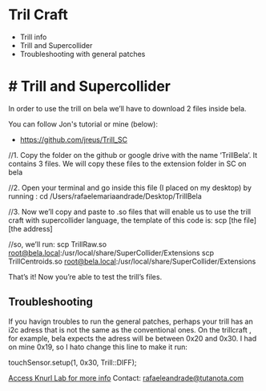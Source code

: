 # Tril Craft

* Trill info
* Trill and Supercollider
* Troubleshooting with general patches



# # Trill and Supercollider

In order to use the trill on bela we’ll have to download 2 files inside bela.

You can follow Jon's tutorial or mine (below):
* https://github.com/jreus/Trill_SC


//1. Copy the folder on the github or google drive with the name ‘TrillBela’. It contains 3 files. We will copy these files to the extension folder in SC on bela

//2. Open your terminal and go inside this file (I placed on my desktop) by running :
cd   /Users/rafaelemariaandrade/Desktop/TrillBela

//3. Now we’ll copy and paste to .so files that will enable us to use the trill craft with supercollider language, the template of this code  is:
scp   [the file]  [the address]

//so, we’ll run:
scp TrillRaw.so  root@bela.local:/usr/local/share/SuperCollider/Extensions
scp TrillCentroids.so  root@bela.local:/usr/local/share/SuperCollider/Extensions

That’s it! Now you’re able to test the trill’s files.


## Troubleshooting

If you havign troubles to run the general patches, perhaps your trill has an i2c adress that is not the same as the conventional ones. On the trillcraft , for example, bela expects the adress will be between 0x20 and 0x30. I had on mine 0x19, so I hato change this line to make it run: 

touchSensor.setup(1, 0x30, Trill::DIFF);






[Access Knurl Lab for more info](www.knurl-lab.in)
Contact: rafaeleandrade@tutanota.com


